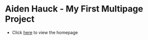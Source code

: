 # Aiden Hauck - My First Multipage Project
* Click [here](./mysite/home/home.html) to view the homepage